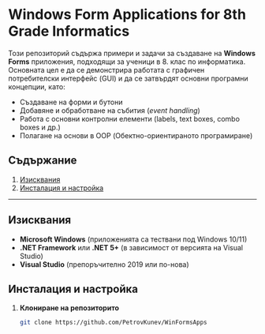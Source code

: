 # Windows Form Applications for 8th Grade Informatics

Този репозиторий съдържа примери и задачи за създаване на **Windows Forms** приложения, подходящи за ученици в 8. клас по информатика. Основната цел е да се демонстрира работата с графичен потребителски интерфейс (GUI) и да се затвърдят основни програмни концепции, като:

- Създаване на форми и бутони  
- Добавяне и обработване на събития (*event handling*)  
- Работа с основни контролни елементи (labels, text boxes, combo boxes и др.)  
- Полагане на основи в OOP (Обектно-ориентираното програмиране)

## Съдържание

1. [Изисквания](#изисквания)  
2. [Инсталация и настройка](#инсталация-и-настройка)  


---

## Изисквания

- **Microsoft Windows** (приложенията са тествани под Windows 10/11)  
- **.NET Framework** или **.NET 5+** (в зависимост от версията на Visual Studio)  
- **Visual Studio** (препоръчително 2019 или по-нова)

## Инсталация и настройка

1. **Клониране на репозиторито**

   ```bash
   git clone https://github.com/PetrovKunev/WinFormsApps
